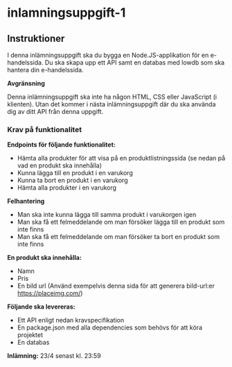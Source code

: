# inlamningsuppgift-1

## Instruktioner
I denna inlämningsuppgift ska du bygga en Node.JS-applikation för en e-handelssida. Du ska skapa upp ett API samt en databas med lowdb som ska hantera din e-handelssida. 

**Avgränsning**

Denna inlämningsuppgift ska inte ha någon HTML, CSS eller JavaScript (i klienten). Utan det kommer i nästa inlämningsuppgift där du ska använda dig av ditt API från denna uppgift.

### Krav på funktionalitet

**Endpoints för följande funktionalitet:**
* Hämta alla produkter för att visa på en produktlistningssida (se nedan på vad en produkt ska innehålla)
* Kunna lägga till en produkt i en varukorg
* Kunna ta bort en produkt i en varukorg
* Hämta alla produkter i en varukorg

**Felhantering**
* Man ska inte kunna lägga till samma produkt i varukorgen igen
* Man ska få ett felmeddelande om man försöker lägga till en produkt som inte finns
* Man ska få ett felmeddelande om man försöker ta bort en produkt som inte finns

**En produkt ska innehålla:**
* Namn
* Pris
* En bild url (Använd exempelvis denna sida för att generera bild-url:er https://placeimg.com/)


**Följande ska levereras:**
* Ett API enligt nedan kravspecifikation
* En package.json med alla dependencies som behövs för att köra projektet
* En databas

**Inlämning:** 23/4 senast kl. 23:59
